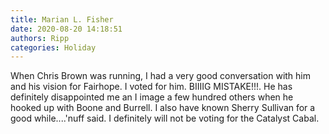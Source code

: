 ```yaml
---
title: Marian L. Fisher
date: 2020-08-20 14:18:51
authors: Ripp
categories: Holiday
---
```


 When Chris Brown was running, I had a very good conversation with him and his vision for Fairhope.  I voted for him.  BIIIIG MISTAKE!!!.  He has definitely disappointed me an I image a few hundred others when he hooked up with Boone and Burrell.  I also have known Sherry Sullivan for a good while....'nuff said.  I definitely will not be voting for the Catalyst Cabal.